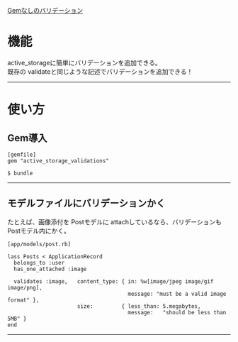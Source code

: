 [Gemなしのバリデーション](https://github.com/Tarara33/TIL/tree/main/Rails/Model/%E3%83%90%E3%83%AA%E3%83%87%E3%83%BC%E3%82%B7%E3%83%A7%E3%83%B3)  
  
# 機能
active_storageに簡単にバリデーションを追加できる。  
既存の validateと同じような記述でバリデーションを追加できる！  
***

# 使い方
## Gem導入
~~~
[gemfile]
gem "active_storage_validations"

$ bundle
~~~
***

## モデルファイルにバリデーションかく
たとえば、画像添付を Postモデルに attachしているなら、バリデーションも Postモデル内にかく。
~~~
[app/models/post.rb]

lass Posts < ApplicationRecord
  belongs_to :user
  has_one_attached :image

  validates :image,   content_type: { in: %w[image/jpeg image/gif image/png],
                                      message: "must be a valid image format" },
                      size:         { less_than: 5.megabytes,
                                      message:   "should be less than 5MB" }
end
~~~
***
